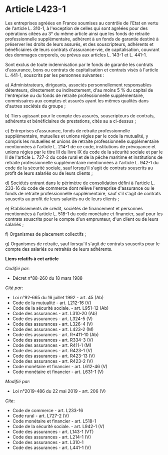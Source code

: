 # Article L423-1

Les entreprises agréées en France soumises au contrôle de l'Etat en vertu de l'article L. 310-1, à l'exception de celles qui
sont agréées pour des opérations citées au 3° du même article ainsi que les fonds de retraite professionnelle supplémentaire,
adhèrent à un fonds de garantie destiné à préserver les droits de leurs assurés, et des souscripteurs, adhérents et
bénéficiaires de leurs contrats d'assurance-vie, de capitalisation, couvrant des dommages corporels, ou prévus aux articles
L. 143-1 et L. 441-1. 

Sont exclus de toute indemnisation par le fonds de garantie les contrats d'assurance, bons ou contrats de capitalisation et
contrats visés à l'article L. 441-1, souscrits par les personnes suivantes : 

a) Administrateurs, dirigeants, associés personnellement responsables détenteurs, directement ou indirectement, d'au moins 5
% du capital de l'entreprise ou du fonds de retraite professionnelle supplémentaire, commissaires aux comptes et assurés
ayant les mêmes qualités dans d'autres sociétés du groupe ; 

b) Tiers agissant pour le compte des assurés, souscripteurs de contrats, adhérents et bénéficiaires de prestations, cités au
a ci-dessus ; 

c) Entreprises d'assurance, fonds de retraite professionnelle supplémentaire, mutuelles et unions régies par le code la
mutualité, y compris les mutuelles et unions de retraite professionnelle supplémentaire mentionnées à l'article L. 214-1 de
ce code, institutions de prévoyance et unions régies par le titre III du livre IX du code de la sécurité sociale et par le II
de l'article L. 727-2 du code rural et de la pêche maritime et institutions de retraite professionnelle supplémentaire
mentionnées à l'article L. 942-1 du code de la sécurité sociale, sauf lorsqu'il s'agit de contrats souscrits au profit de
leurs salariés ou de leurs clients ; 

d) Sociétés entrant dans le périmètre de consolidation défini à l'article L. 233-16 du code de commerce dont relève
l'entreprise d'assurance ou le fonds de retraite professionnelle supplémentaire, sauf s'il s'agit de contrats souscrits au
profit de leurs salariés ou de leurs clients ; 

e) Etablissements de crédit, sociétés de financement et personnes mentionnées à l'article L. 518-1 du code monétaire et
financier, sauf pour les contrats souscrits pour le compte d'un emprunteur, d'un client ou de leurs salariés ; 

f) Organismes de placement collectifs ; 

g) Organismes de retraite, sauf lorsqu'il s'agit de contrats souscrits pour le compte des salariés ou retraités de leurs
adhérents.

**Liens relatifs à cet article**

_Codifié par_:

  - Décret n°88-260 du 18 mars 1988

_Cité par_:

  - Loi n°92-665 du 16 juillet 1992 - art. 45 (Ab)
  - Code de la mutualité - art. L212-16 (V)
  - Code de la sécurité sociale. - art. L951-12 (Ab)
  - Code des assurances - art. L310-20 (Ab)
  - Code des assurances - art. L324-5 (V)
  - Code des assurances - art. L326-4 (V)
  - Code des assurances - art. L423-2 (M)
  - Code des assurances - art. R*411-10 (Ab)
  - Code des assurances - art. R334-3 (V)
  - Code des assurances - art. R411-1 (M)
  - Code des assurances - art. R423-1 (V)
  - Code des assurances - art. R423-13 (V)
  - Code des assurances - art. R423-2 (V)
  - Code monétaire et financier - art. L612-46 (V)
  - Code monétaire et financier - art. L631-1 (V)

_Modifié par_:

  - Loi n°2019-486 du 22 mai 2019 - art. 206 (V)

_Cite_:

  - Code de commerce - art. L233-16
  - Code rural - art. L727-2 (V)
  - Code monétaire et financier - art. L518-1
  - Code de la sécurité sociale. - art. L942-1 (V)
  - Code des assurances - art. L143-1 (VT)
  - Code des assurances - art. L214-1 (V)
  - Code des assurances - art. L310-1
  - Code des assurances - art. L441-1 (V)
